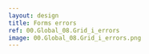 ```yaml
---
layout: design
title: Forms errors
ref: 00.Global_08.Grid_i_errors
image: 00.Global_08.Grid_i_errors.png
---
```

